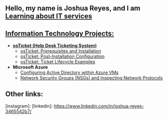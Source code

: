 ## Hello, my name is Joshua Reyes, and I am  <a href="https://linkedin.com/in/Josh">Learning about IT services

<h2> Information Technology Projects:</h2>

- <b>osTicket (Help Desk Ticketing System)</b>
  - [osTicket: Prerequisites and Installation](https://github.com/joshuareyes3778/osticket-prereqs)
  - [osTicket: Post-Installation Configuration](https://github.com/joshuareyes3778/post-install-config)
  - [osTicket: Ticket Lifecycle Examples](https://github.com/joshuareyes3778/ticket-lifecycle)
- <b>Microsoft Azure</b>
  - [Configuring Active Directory within Azure VMs](https://github.com/joshuareyes3778/configure-ad)
  - [Network Security Groups (NSGs) and Inspecting Network Protocols](https://github.com/joshuareyes3778/azure-network-protocols)

<h2>Other links:</h2>


[instagram]: 
[linkedin]: https://www.linkedin.com/in/joshua-reyes-3465542b7/
